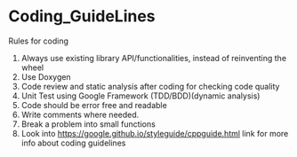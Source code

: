 # Coding_GuideLines
Rules for coding

1. Always use existing library API/functionalities, instead of reinventing the wheel
2. Use Doxygen
3. Code review and static analysis after coding for checking code quality
4. Unit Test using Google Framework (TDD/BDD)(dynamic analysis)
5. Code should be error free and readable
6. Write comments where needed.
7. Break a problem into small functions
8. Look into https://google.github.io/styleguide/cppguide.html link for more info about coding guidelines
  
